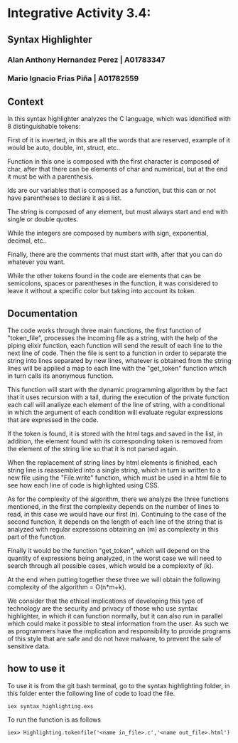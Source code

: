 # Integrative Activity 3.4:
## Syntax Highlighter 

### Alan Anthony Hernandez Perez | A01783347
### Mario Ignacio Frias Piña  |  A01782559

## Context
In this syntax highlighter analyzes the C language, which was identified with 8 distinguishable tokens:

First of it is inverted, in this are all the words that are reserved, example of it would be auto, double, int, struct, etc..

Function in this one is composed with the first character is composed of char, after that there can be elements of char and numerical, but at the end it must be with a parenthesis.

Ids are our variables that is composed as a function, but this can or not have parentheses to declare it as a list.

The string is composed of any element, but must always start and end with single or double quotes.

While the integers are composed by numbers with sign, exponential, decimal, etc.. 

Finally, there are the comments that must start with, after that you can do whatever you want.

While the other tokens found in the code are elements that can be semicolons, spaces or parentheses in the function, it was considered to leave it without a specific color but taking into account its token.

## Documentation
The code works through three main functions, the first function of "token_file", processes the incoming file as a string, with the help of the piping elixir  function, each function will send the result of each line to the next line of code. Then the file is sent to a function in order to separate the string into lines separated by new lines, whatever is obtained from the string lines will be applied a map to each line with the "get_token" function which in turn calls its anonymous function.

This function will start with the dynamic programming algorithm by the fact that it uses recursion with a tail, during the execution of the private function each call will analiyze each element of the line of string, with a conditional in which the argument of each condition will evaluate regular expressions that are expressed in the code.

If the token is found, it is stored with the html tags and saved in the list, in addition, the element found with its corresponding token is removed from the element of the string line so that it is not parsed again.

When the replacement of string lines by html elements is finished, each string line is reassembled into a single string, which in turn is written to a new file using the "File.write" function, which must be used in a html file to see how each line of code is highlighted using CSS.

As for the complexity of the algorithm, there we analyze the three functions mentioned, in the first the complexity depends on the number of lines to read, in this case we would have our first (n). Continuing to the case of the second function, it depends on the length of each line of the string that is analyzed with regular expressions obtaining an (m) as complexity in this part of the function.

Finally it would be the function "get_token", which will depend on the quantity of expressions being analyzed, in the worst case we will need to search through all possible cases, which would be a complexity of (k).

At the end when putting together these three we will obtain the following complexity of the algorithm = O(n*m+k).

We consider that the ethical implications of developing this type of technology are the security and privacy of those who use syntax highlighter, in which it can function normally, but it can also run in parallel which could make it possible to steal information from the user. As such we as programmers have the implication and responsibility to provide programs of this style that are safe and do not have malware, to prevent the sale of sensitive data.


## how to use it

To use it is from the git bash terminal, go to the syntax highlighting folder, in this folder enter the following line of code to load the file.
``` 
iex syntax_highlighting.exs 
``` 
To run the function is as follows
``` 
iex> Highlighting.tokenfile('<name in_file>.c','<name out_file>.html') 
``` 

